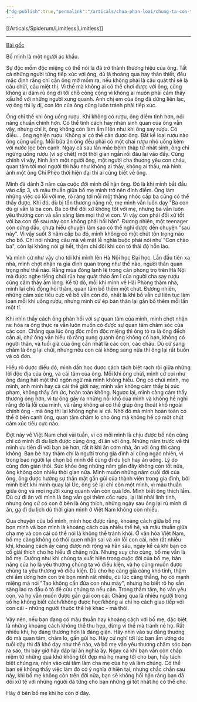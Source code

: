 ```yaml
---
{"dg-publish":true,"permalink":"/articals/chua-phan-loai/chung-ta-con-thay-bo-me-duoc-bao-lau/","dgPassFrontmatter":true}
---
```


[[Articals/Spiderum/Limitless\|Limitless]]

---

[Bài gốc](https://spiderum.com/bai-dang/Chung-Ta-Con-Thay-Bo-Me-Duoc-Bao-Lau-k47Nys7J7OuZ)

Bố mình là một người ác khẩu.

Sự độc mồm độc miệng có thể nói là đã trở thành thương hiệu của ông. Tất cả những người từng tiếp xúc với ông, dù là thoáng qua hay thân thiết, đều mặc định rằng chỉ cần ông mở mồm ra, nếu không phải là câu quát thì sẽ là câu chửi, câu miệt thị. Vì thế mà không ai có thể chơi được với ông, cũng không ai dám rủ ông đi tới chỗ công cộng vì không ai muốn phải cảm thấy xấu hổ với những người xung quanh. Anh chị em của ông đã dừng liên lạc, vợ ông thì ly dị, con lớn của ông cũng luôn tránh phải tiếp xúc.

Ông chỉ thế khi ông uống rượu. Khi không có rượu, ông điềm tĩnh hơn, nói năng chuẩn chỉnh hơn. Có thể tính cách hay nhân sinh quan của ông vẫn vậy, nhưng chí ít, ông không còn làm ầm ĩ lên như khi ông say rượu. Có điều... ông nghiện rượu. Không ai có thể cản được ông. Bất kể loại rượu nào ông cũng uống. Mỗi bữa ăn ông đều phải có một chai rượu nhỏ uống kèm với nước lọc bên cạnh. Ngay cả sau lần mắc bệnh thập tử nhất sinh, ông chỉ ngừng uống rượu (vì sợ chết) một thời gian ngắn rồi đâu lại vào đấy. Cũng chính vì vậy, hình ảnh một người ông, một người cha thương yêu con cháu, quan tâm tới mọi người thì hầu như không ai thấy, không ai thấu, mà hình ảnh một ông Chí Phèo thời hiện đại thì ai cũng biết về ông.

Mình đã dành 3 năm của cuộc đời mình để hận ông. Đó là khi mình bắt đầu vào cấp 3, và mâu thuẫn giữa bố mẹ mình trở nên đỉnh điểm. Ông làm những việc có lỗi với mẹ, rõ ràng tới nỗi một thằng nhóc cấp ba cũng có thể thấy được. Khi đó, dù bị tổn thương nặng nề, mẹ mình vẫn luôn dạy "Ba con dù gì vẫn là ba con. Ba có thể đối xử không tốt với mẹ, nhưng ba vẫn luôn yêu thương con và sẵn sàng làm mọi thứ vì con. Vì vậy con phải đối xử tốt với ba con để sau này con không phải hối hận". Đương nhiên, một teenager còn cứng đầu, chưa hiểu chuyện làm sao có thể nghĩ được đến chuyện "sau này". Vì vậy suốt 3 năm cấp ba đó, mình không có một chút tôn trọng nào cho bố. Chỉ nói những câu mà về mặt lễ nghĩa buộc phải nói như "Con chào ba", còn lại không nói gì hết, thậm chí đôi khi còn tỏ thái độ hỗn láo.

Và mình cứ như vậy cho tới khi mình lên Hà Nội học Đại học. Lần đầu tiên xa nhà, mình chợt nhận ra gia đình quan trọng như thế nào, người thân quan trọng như thế nào. Rằng mùa đông lạnh lẽ trong căn phòng trọ trên Hà Nội mà được nghe tiếng chửi rủa hay quát tháo ầm ĩ của người cha say rượu cũng cảm thấy ấm lòng. Kể từ đó, mỗi khi mình về Hải Phòng thăm nhà, mình lại chủ động hỏi thăm, quan tâm bố thêm một chút. Đương nhiên, những cảm xúc tiêu cực về bố vẫn còn đó, nhất là khi bố vẫn cứ liên tục làm loạn mỗi khi uống rượu, nhưng mình cứ ép bản thân lại gần bố thêm mỗi lần một tí.

Khi nhìn thấy cách ông phản hồi với sự quan tâm của mình, mình chợt nhận ra: hóa ra ông thực ra vẫn luôn muốn có được sự quan tâm chăm sóc của các con. Chẳng qua lúc ông độc mồm độc miệng thì ông tỏ ra là ông đếch cần ai, chứ ông vẫn hiểu rõ rằng xung quanh ông không có bạn, không có người thân, và tuổi già của ông cần nhất là các con, các cháu. Dù cứ sang chăm là ông lại chửi, nhưng nếu con cái không sang nữa thì ông lại rất buồn và cô đơn.

Hiểu rõ được điều đó, mình dần học được cách tách biệt rạch ròi giữa những lời độc địa của ông, và cái tâm của ông. Mỗi khi ông chửi, mình cứ coi như ông đang hát một thứ ngôn ngữ mà mình không hiểu. Ông có chửi mình, mẹ mình, anh mình hay cả cái thế giới này, mình vẫn không cảm thấy bị xúc phạm, không thấy ấm ức, hoàn toàn không. Ngược lại, mình càng cảm thấy thương ông hơn, vì tự ông gây ra những nỗi khổ của mình và không hề nghĩ rằng đó là lỗi của mình, và rằng không ai có thể giúp ông thoát khổ ngoài chính ông - mà ông thì lại không nghe ai cả. Nhờ đó mà mình hoàn toàn có thể ở bên cạnh ông, quan tâm chăm lo cho ông mà không hề có một chút cảm xúc tiêu cực nào.

Đợt này về Việt Nam chơi vài tuần, vì có mỗi mình là chịu được bố nên cũng chỉ có mình đi du lịch được cùng ông, đi ăn với ông. Những năm trước về thì mình ưu tiên đi với bạn bè hơn, rất ít khi ăn cơm nhà, ăn với ông thì càng không. Bạn bè hay thậm chí là người trong gia đình ai cũng ngạc nhiên, vì trong bao người lại chọn bố mình để cùng đi du lịch hay ăn uống. Lý do cũng đơn giản thôi. Sức khỏe ông những năm gần đây không còn tốt nữa, ông không còn nhiều thời gian nữa. Mình muốn những năm cuối đời của ông, ông được hưởng sự thân mật gần gũi của thành viên trong gia đình, bởi mình biết khi mình quay lại Úc, ông sẽ lại chỉ còn một mình, vì mâu thuẫn giữa ông và mọi người xung quanh vẫn còn quá lớn. Mình biết ông thích lắm. Dù cứ đi ăn với mình là ông vẫn gọi thêm cốc rượu, lại lải nhải linh tinh, nhưng ông cứ có con ở bên là ông thích, những ngày sau ông lại rủ mình đi ăn, gạ đi du lịch dù thời gian mình ở Việt Nam không còn nhiều.

Qua chuyện của bố mình, mình học được rằng, khoảng cách giữa bố mẹ bọn mình và bọn mình là khoảng cách của nhiều thế hệ, và mâu thuẫn giữa cha mẹ và con cái có thể nói là không thể tránh khỏi. Ở văn hóa Việt Nam, bố mẹ càng không có thói quen nhận sai và xin lỗi con cái, nên rất nhiều khi, khoảng cách ấy càng được nới rộng và hằn sâu, ngay kể cả khi bạn có cố giải thích cho họ hiểu đi chăng nữa. Nhưng suy cho cùng, bố mẹ vẫn là bố mẹ. Dường như khi chúng ta xuất hiện trong cuộc đời của bố mẹ, bản năng của họ là yêu thương chúng ta vô điều kiện, và họ cũng muốn được chúng ta yêu thương vô điều kiện. Dù cho họ càng già càng khó tính, thậm chí ẩm ương hơn con trẻ bọn mình rất nhiều, dù lúc căng thẳng, họ có mạnh miệng mà nói "Tao không cần đứa con như mày", nhưng họ biết rõ họ sẵn sàng lao ra đầu ô tô để cứu chúng ta nếu cần. Trong thâm tâm, họ vẫn yêu con, và họ vẫn muốn được gần gũi con cái. Chẳng qua là nhiều người trong số họ không biết cách/không được học/không ai chỉ họ cách giao tiếp với con cái - những người thuộc thế hệ khác - mà thôi.

Vậy nên, nếu bạn đang có mâu thuẫn hay khoảng cách với bố mẹ, đặc biệt là những khoảng cách không thể thu hẹp, đừng vì thế mà tránh né họ. Rất nhiều khi, họ đáng thương hơn là đáng giận. Hãy nhìn vào sự đáng thương đó mà quan tâm, chăm lo, gần gũi họ. Hãy cứ nghĩ tới lúc bạn ẩm ương do tuổi dậy thì đã khó dạy như thế nào, và bố mẹ vẫn yêu thương chăm sóc bạn ra sao, thì bây giờ hãy đáp lại ân nghĩa ấy. Ngay cả khi bạn vẫn còn chấp niệm từ những quá khứ không tốt đẹp mà họ mang tới cho bạn, hãy tách biệt chúng ra, nhìn vào cái tâm làm cha mẹ của họ và làm chúng. Có thể bạn sẽ không thấy việc làm đó có ý nghĩa ở hiện tại, nhưng chắc chắn sau này, khi bố mẹ không còn trên đời nữa, bạn sẽ không hối hận rằng bạn đã đối xử tệ với những người đã từng cho bạn những gì tốt nhất họ có thể cho.

Hãy ở bên bố mẹ khi họ còn ở đây.